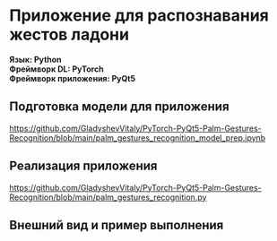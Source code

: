 # Приложение для распознавания жестов ладони

__Язык: Python__
<br>__Фреймворк DL: PyTorch__
<br>__Фреймворк приложения: PyQt5__

## Подготовка модели для приложения
https://github.com/GladyshevVitaly/PyTorch-PyQt5-Palm-Gestures-Recognition/blob/main/palm_gestures_recognition_model_prep.ipynb

## Реализация приложения
https://github.com/GladyshevVitaly/PyTorch-PyQt5-Palm-Gestures-Recognition/blob/main/palm_gestures_recognition.py

## Внешний вид и пример выполнения

